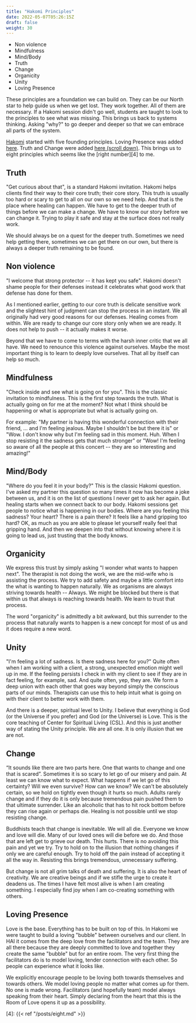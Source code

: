```yaml
---
title: "Hakomi Principles"
date: 2022-05-07T05:26:15Z
draft: false
weight: 30
---
```


* Non violence
* Mindfulness
* Mind/Body
* Truth
* Change
* Organicity
* Unity
* Loving Presence

These principles are a foundation we can build on. They can be our North star to help guide us when we get lost. They work together. All of them are necessary. If a Hakomi session didn't go well, students are taught to look to the principles to see what was missing. This brings us back to systems thinking. Asking "why?" to go deeper and deeper so that we can embrace all parts of the system.

[Hakomi][1] started with five founding principles. Loving Presence was added [here][2]. Truth and Change were added [here (scroll down)][3]. This brings us to eight principles which seems like the [right number][4] to me.

## Truth

"Get curious about that", is a standard Hakomi invitation. Hakomi helps clients find their way to their core truth; their core story. This truth is usually too hard or scary to get to all on our own so we need help. And that is the place where healing can happen. We have to get to the deeper truth of things before we can make a change. We have to know our story before we can change it. Trying to play it safe and stay at the surface does not really work.

We should always be on a quest for the deeper truth. Sometimes we need help getting there, sometimes we can get there on our own, but there is always a deeper truth remaining to be found.

## Non violence

"I welcome that strong protector -- it has kept you safe". Hakomi doesn't shame people for their defenses instead it celebrates what good work that defense has done for them.

As I mentioned earlier, getting to our core truth is delicate sensitive work and the slightest hint of judgment can stop the process in an instant. We all originally had very good reasons for our defenses. Healing comes from within. We are ready to change our core story only when we are ready. It does not help to push -- it actually makes it worse.

Beyond that we have to come to terms with the harsh inner critic that we all have. We need to renounce this violence against ourselves. Maybe the most important thing is to learn to deeply love ourselves. That all by itself can help so much.

## Mindfulness

"Check inside and see what is going on for you". This is the classic invitation to mindfulness. This is the first step towards the truth. What is actually going on for me at the moment? Not what I think should be happening or what is appropriate but what is actually going on.

For example: "My partner is having this wonderful connection with their friend, ... and I'm feeling jealous. Maybe I shouldn't be but there it is" or "Wow. I don't know why but I'm feeling sad in this moment. Huh. When I stop resisting it the sadness gets that much stronger" or "Wow! I'm feeling so aware of all the people at this concert -- they are so interesting and amazing!"

## Mind/Body

"Where do you feel it in your body?" This is the classic Hakomi question. I've asked my partner this question so many times it now has become a joke between us, and it is on the list of questions I never get to ask her again. But healing starts when we connect back to our body. Hakomi sessions get people to notice what is happening in our bodies. Where are you feeling this sadness? Your heart? There is a pain there? It feels like a hand gripping too hard? OK, as much as you are able to please let yourself really feel that gripping hand. And then we deepen into that without knowing where it is going to lead us, just trusting that the body knows.

## Organicity

We express this trust by simply asking "I wonder what wants to happen next". The therapist is not doing the work, we are the mid-wife who is assisting the process. We try to add safety and maybe a little comfort into the what is wanting to happen naturally. We as organisms are always striving towards health -- Always. We might be blocked but there is that within us that always is reaching towards health. We learn to trust that process.

The word "organicity" is admittedly a bit awkward, but this surrender to the process that naturally wants to happen is a new concept for most of us and it does require a new word.

## Unity

"I'm feeling a lot of sadness. Is there sadness here for you?" Quite often when I am working with a client, a strong, unexpected emotion might well up in me. If the feeling persists I check in with my client to see if they are in fact feeling, for example, sad. And quite often, yep, they are. We form a deep union with each other that goes way beyond simply the conscious parts of our minds. Therapists can use this to help intuit what is going on with their client to better work with them.

And there is a deeper, spiritual level to Unity. I believe that everything is God (or the Universe if you prefer) and God (or the Universe) is Love. This is the core teaching of Center for Spiritual Living (CSL). And this is just another way of stating the Unity principle. We are all one. It is only illusion that we are not.

## Change

“It sounds like there are two parts here. One that wants to change and one that is scared”. Sometimes it is so scary to let go of our misery and pain. At least we can know what to expect. What happens if we let go of this certainty? Will we even survive? How can we know? We can't be absolutely certain, so we hold on tightly even though it hurts so much. Adults rarely change and if they do it is only because tremendous pain pushed them to that ultimate surrender. Like an alcoholic that has to hit rock bottom before they can rise again or perhaps die. Healing is not possible until we stop resisting change.

Buddhists teach that change is inevitable. We will all die. Everyone we know and love will die. Many of our loved ones will die before we do. And those that are left get to grieve our death. This hurts. There is no avoiding this pain and yet we try. Try to hold on to the illusion that nothing changes if only we are careful enough. Try to hold off the pain instead of accepting it all the way in. Resisting this brings tremendous, unnecessary suffering.

But change is not all grim talks of death and suffering. It is also the heart of creativity. We are creative beings and if we stifle the urge to create it deadens us. The times I have felt most alive is when I am creating something. I especially find joy when I am co-creating something with others.

## Loving Presence

Love is the base. Everything has to be built on top of this. In Hakomi we were taught to build a loving "bubble" between ourselves and our client. In HAI it comes from the deep love from the facilitators and the team. They are all there because they are deeply committed to love and together they create the same "bubble" but for an entire room. The very first thing the facilitators do is to model loving, tender connection with each other. So people can experience what it looks like.

We explicitly encourage people to be loving both towards themselves and towards others. We model loving people no matter what comes up for them. No one is made wrong. Facilitators (and hopefully team) model always speaking from their heart. Simply declaring from the heart that this is the Room of Love opens it up as a possibility.

[1]:	https://hakomiinstitute.com/
[2]:	https://hakomiinstitute.com/about/hakomi-mindful-somatic-psychotherapy/the-hakomi-principles
[3]:	https://thepleasantmind.com/hakomi/
[4]:    {{< ref "/posts/eight.md" >}}